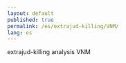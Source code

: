 ```yaml
---
layout: default
published: true
permalink: /es/extrajud-killing/VNM/
lang: es
---
```


extrajud-killing analysis VNM
